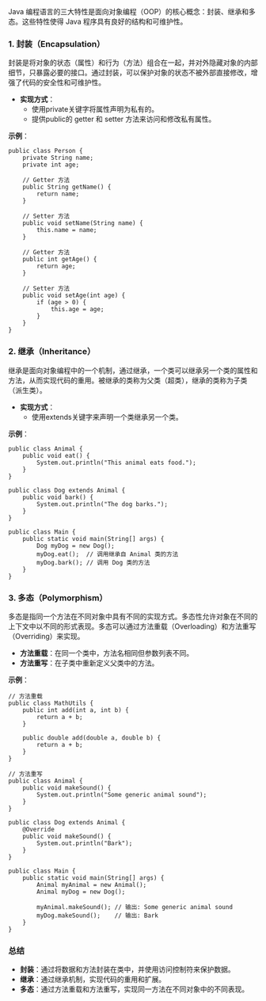 Java 编程语言的三大特性是面向对象编程（OOP）的核心概念：封装、继承和多态。这些特性使得 Java 程序具有良好的结构和可维护性。
### 1. 封装（Encapsulation）
封装是将对象的状态（属性）和行为（方法）组合在一起，并对外隐藏对象的内部细节，只暴露必要的接口。通过封装，可以保护对象的状态不被外部直接修改，增强了代码的安全性和可维护性。

- **实现方式**：
   - 使用private关键字将属性声明为私有的。
   - 提供public的 getter 和 setter 方法来访问和修改私有属性。

**示例**：
```
public class Person {
    private String name;
    private int age;

    // Getter 方法
    public String getName() {
        return name;
    }

    // Setter 方法
    public void setName(String name) {
        this.name = name;
    }

    // Getter 方法
    public int getAge() {
        return age;
    }

    // Setter 方法
    public void setAge(int age) {
        if (age > 0) {
            this.age = age;
        }
    }
}
```
### 2. 继承（Inheritance）
继承是面向对象编程中的一个机制，通过继承，一个类可以继承另一个类的属性和方法，从而实现代码的重用。被继承的类称为父类（超类），继承的类称为子类（派生类）。

- **实现方式**：
   - 使用extends关键字来声明一个类继承另一个类。

**示例**：
```
public class Animal {
    public void eat() {
        System.out.println("This animal eats food.");
    }
}

public class Dog extends Animal {
    public void bark() {
        System.out.println("The dog barks.");
    }
}

public class Main {
    public static void main(String[] args) {
        Dog myDog = new Dog();
        myDog.eat();  // 调用继承自 Animal 类的方法
        myDog.bark(); // 调用 Dog 类的方法
    }
}
```
### 3. 多态（Polymorphism）
多态是指同一个方法在不同对象中具有不同的实现方式。多态性允许对象在不同的上下文中以不同的形式表现。多态可以通过方法重载（Overloading）和方法重写（Overriding）来实现。

- **方法重载**：在同一个类中，方法名相同但参数列表不同。
- **方法重写**：在子类中重新定义父类中的方法。

**示例**：
```
// 方法重载
public class MathUtils {
    public int add(int a, int b) {
        return a + b;
    }

    public double add(double a, double b) {
        return a + b;
    }
}

// 方法重写
public class Animal {
    public void makeSound() {
        System.out.println("Some generic animal sound");
    }
}

public class Dog extends Animal {
    @Override
    public void makeSound() {
        System.out.println("Bark");
    }
}

public class Main {
    public static void main(String[] args) {
        Animal myAnimal = new Animal();
        Animal myDog = new Dog();

        myAnimal.makeSound(); // 输出: Some generic animal sound
        myDog.makeSound();    // 输出: Bark
    }
}
```
### 总结

- **封装**：通过将数据和方法封装在类中，并使用访问控制符来保护数据。
- **继承**：通过继承机制，实现代码的重用和扩展。
- **多态**：通过方法重载和方法重写，实现同一方法在不同对象中的不同表现。
